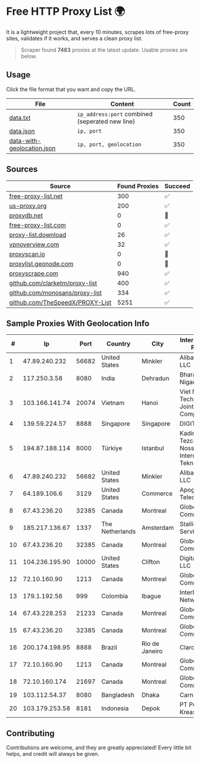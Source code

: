 
# Free HTTP Proxy List 🌍

It is a lightweight project that, every 10 minutes, scrapes lots of free-proxy sites, validates if it works, and serves a clean proxy list.


> Scraper found **7483** proxies at the latest update. Usable proxies are below.

## Usage

Click the file format that you want and copy the URL.


|File|Content|Count|
|----|-------|-----|
|[data.txt](https://raw.githubusercontent.com/themiralay/Proxy-List-World/master/data.txt)|`ip_address:port` combined (seperated new line)|350|
|[data.json](https://raw.githubusercontent.com/themiralay/Proxy-List-World/master/data.json)|`ip, port`|350|
|[data-with-geolocation.json](https://raw.githubusercontent.com/themiralay/Proxy-List-World/master/data-with-geolocation.json)|`ip, port, geolocation`|350|

## Sources

|Source|Found Proxies|Succeed|
|------|-------------|-------|
|[free-proxy-list.net](https://free-proxy-list.net)|300|✅|
|[us-proxy.org](https://www.us-proxy.org)|200|✅|
|[proxydb.net](http://proxydb.net)|0|🚫|
|[free-proxy-list.com](https://free-proxy-list.com/?page=&port=&type%5B%5D=http&type%5B%5D=https&up_time=0&search=Search)|0|✅|
|[proxy-list.download](https://www.proxy-list.download/HTTP)|26|✅|
|[vpnoverview.com](https://vpnoverview.com/privacy/anonymous-browsing/free-proxy-servers)|32|✅|
|[proxyscan.io](https://www.proxyscan.io)|0|🚫|
|[proxylist.geonode.com](https://proxylist.geonode.com/api/proxy-list?limit=300&page=1&sort_by=lastChecked&sort_type=desc&protocols=http,https)|0|🚫|
|[proxyscrape.com](https://api.proxyscrape.com/v2/?request=displayproxies&protocol=http&timeout=10000&country=all&ssl=all&anonymity=all)|940|✅|
|[github.com/clarketm/proxy-list](https://raw.githubusercontent.com/clarketm/proxy-list/master/proxy-list-raw.txt)|400|✅|
|[github.com/monosans/proxy-list](https://raw.githubusercontent.com/monosans/proxy-list/main/proxies/http.txt)|334|✅|
|[github.com/TheSpeedX/PROXY-List](https://raw.githubusercontent.com/TheSpeedX/PROXY-List/master/http.txt)|5251|✅|


## Sample Proxies With Geolocation Info

|#|Ip|Port|Country|City|Internet Service Provider|
|-|--|----|-------|----|-------------------------|
|1|47.89.240.232|56682|United States|Minkler|Alibaba.com LLC|
|2|117.250.3.58|8080|India|Dehradun|Bharat Sanchar Nigam Ltd|
|3|103.166.141.74|20074|Vietnam|Hanoi|Viet NAM Cloud Technology Joint Stock Company|
|4|139.59.224.57|8888|Singapore|Singapore|DIGITALOCEAN|
|5|194.87.188.114|8000|Türkiye|Istanbul|Kadir Huseyin Tezcan Nosspeed Internet Teknolojileri|
|6|47.89.240.232|56682|United States|Minkler|Alibaba.com LLC|
|7|64.189.106.6|3129|United States|Commerce|Apogee Telecom Inc.|
|8|67.43.236.20|32385|Canada|Montreal|GloboTech Communications|
|9|185.217.136.67|1337|The Netherlands|Amsterdam|Stallion Network Services Limited|
|10|67.43.236.20|32385|Canada|Montreal|GloboTech Communications|
|11|104.236.195.90|10000|United States|Clifton|DigitalOcean, LLC|
|12|72.10.160.90|1213|Canada|Montreal|GloboTech Communications|
|13|179.1.192.56|999|Colombia|Ibague|InterNexa Global Network|
|14|67.43.228.253|21233|Canada|Montreal|GloboTech Communications|
|15|67.43.236.20|32385|Canada|Montreal|GloboTech Communications|
|16|200.174.198.95|8888|Brazil|Rio de Janeiro|Claro S.A|
|17|72.10.160.90|1213|Canada|Montreal|GloboTech Communications|
|18|72.10.160.174|21697|Canada|Montreal|GloboTech Communications|
|19|103.112.54.37|8080|Bangladesh|Dhaka|Carnival Internet|
|20|103.179.253.58|8181|Indonesia|Depok|PT Pusaka Kreasi Mandiri|



## Contributing

Contributions are welcome, and they are greatly appreciated! Every
little bit helps, and credit will always be given.


